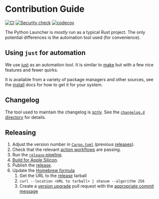 # Contribution Guide

[![CI](https://github.com/brettcannon/python-launcher/actions/workflows/main.yml/badge.svg?event=push)](https://github.com/brettcannon/python-launcher/actions/workflows/main.yml)
[![Security check](https://github.com/brettcannon/python-launcher/actions/workflows/security-check.yml/badge.svg)](https://github.com/brettcannon/python-launcher/actions/workflows/security-check.yml)
[![codecov](https://codecov.io/gh/brettcannon/python-launcher/branch/master/graph/badge.svg?token=s2ZuXJQPPd)](https://codecov.io/gh/brettcannon/python-launcher)

The Python Launcher is _mostly_ run as a typical Rust project. The only
potential differences is the automation tool used (for convenience).

## Using `just` for automation

We use [just](https://github.com/casey/just) as an automation tool. It is similar to [make](https://www.gnu.org/software/make/)
but with a few nice features and fewer quirks.

It is available from a variety of package managers and other sources, see the [install](https://github.com/casey/just#installation) docs
for how to get it for your system.

## Changelog

The tool used to maintain the changelog is
[scriv](https://scriv.readthedocs.io). See the
[`changelog.d` directory](https://github.com/brettcannon/python-launcher/tree/main/changelog.d)
for details.

## Releasing

1. Adjust the version number in [`Cargo.toml`](https://github.com/brettcannon/python-launcher/blob/main/Cargo.toml) (previous [releases](https://github.com/brettcannon/python-launcher/releases)).
1. Check that the relevant [action workflows](https://github.com/brettcannon/python-launcher/actions) are passing.
1. Run the [`release` pipeline](https://github.com/brettcannon/python-launcher/actions/workflows/release.yml).
1. [Build for Apple Silicon](https://github.com/brettcannon/python-launcher/issues/106).
1. Publish the [release](https://github.com/brettcannon/python-launcher/releases).
1. Update the
   [Homebrew formula](https://github.com/Homebrew/homebrew-core/blob/master/Formula/python-launcher.rb)
   1. Get the URL to the
      [release](https://github.com/brettcannon/python-launcher/releases) tarball
   1. `curl --location <URL to tarball> | shasum --algorithm 256`
   1. Create a
      [version upgrade](https://github.com/Homebrew/homebrew-core/blob/master/CONTRIBUTING.md#to-submit-a-version-upgrade-for-the-foo-formula) pull request
      with the
      [appropriate commit message](https://docs.brew.sh/Formula-Cookbook#commit)
